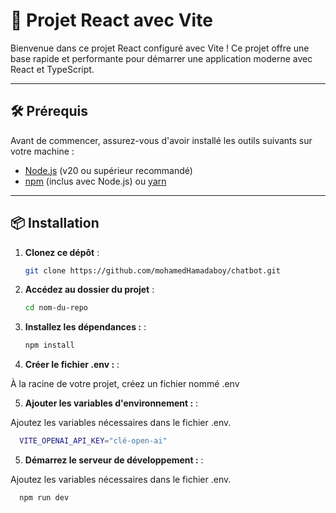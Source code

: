 # 🚀 Projet React avec Vite

Bienvenue dans ce projet React configuré avec Vite ! Ce projet offre une base rapide et performante pour démarrer une application moderne avec React et TypeScript.

---

## 🛠️ Prérequis

Avant de commencer, assurez-vous d'avoir installé les outils suivants sur votre machine :

- [Node.js](https://nodejs.org/) (v20 ou supérieur recommandé)
- [npm](https://www.npmjs.com/) (inclus avec Node.js) ou [yarn](https://yarnpkg.com/)

---

## 📦 Installation

1. **Clonez ce dépôt** :

   ```bash
   git clone https://github.com/mohamedHamadaboy/chatbot.git

   ```

2. **Accédez au dossier du projet** :

   ```bash
   cd nom-du-repo

   ```

3. **Installez les dépendances :** :

   ```bash
   npm install

   ```

4. **Créer le fichier .env :** :

À la racine de votre projet, créez un fichier nommé .env

5. **Ajouter les variables d'environnement :** :

Ajoutez les variables nécessaires dans le fichier .env.

```bash
  VITE_OPENAI_API_KEY="clé-open-ai"

```

5. **Démarrez le serveur de développement :** :

Ajoutez les variables nécessaires dans le fichier .env.

```bash
  npm run dev

```
